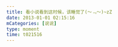 ```yaml
---
title: 看小说看到这时候，该睡觉了(～﹃～)~zZ
date: 2013-01-01 02:15:16
mCategories: [说说]
type: moment
time: t021516
---
```


